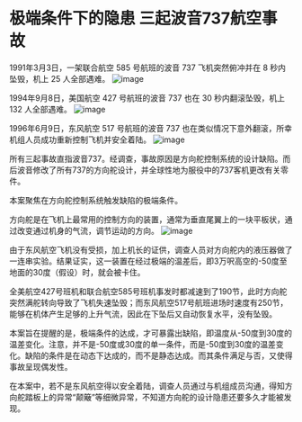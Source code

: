 # 极端条件下的隐患 三起波音737航空事故

1991年3月3日，一架联合航空 585 号航班的波音 737 飞机突然俯冲并在 8 秒内坠毁，机上 25 人全部遇难。
![image](https://github.com/user-attachments/assets/a3b6d5a1-7c03-4735-997a-82f4e3e2ed02)


1994年9月8日，美国航空 427 号航班的波音 737 也在 30 秒内翻滚坠毁，机上 132 人全部遇难。 
![image](https://github.com/user-attachments/assets/ac37142c-f7fb-4a0e-aa6a-7e7e7e822cf6)


1996年6月9日，东风航空 517 号航班的波音 737 也在类似情况下意外翻滚，所幸机组人员成功重新控制飞机并安全着陆。
![image](https://github.com/user-attachments/assets/31e1d587-a6b9-4b5b-8026-7bd6bb3c91a1)


所有三起事故直指波音737。经调查，事故原因是方向舵控制系统的设计缺陷。而后波音修改了所有737的方向舵设计，并全球性地为服役中的737客机更改有关零件。

本案聚焦在方向舵控制系统触发缺陷的极端条件。

方向舵是在飞机上最常用的控制方向的装置，通常为垂直尾翼上的一块平板状，通过改变通过机身的气流，调节运动的方向。
![image](https://github.com/user-attachments/assets/b1225711-dfa1-4a01-a3e2-2c88e1674402)


由于东风航空飞机没有受损，加上机长的证供，调查人员对方向舵内的液压器做了一连串实验。结果证实，这一装置在经过极端的温差后，即3万呎高空的-50度至地面的30度（假设）时，就会被卡住。

全美航空427号班机和联合航空585号班机事发时都减速到了190节，此时方向舵突然满舵转向导致了飞机失速坠毁；而东风航空517号航班进场时速度有250节，能够在机体产生足够的上升气流，因此在下坠后又自动恢复水平，没有坠毁。

本案旨在提醒的是，极端条件的达成，才可暴露出缺陷，即温度从-50度到30度的温差变化。注意，并不是-50度或30度的单一条件，而是-50度到30度的温差变化。缺陷的条件是在动态下达成的，而不是静态达成。而其条件满足与否，又使得事故呈现偶发性。

在本案中，若不是东风航空得以安全着陆，调查人员通过与机组成员沟通，得知方向舵踏板上的异常“颠簸”等细微异常，不知道方向舵的设计隐患还要多久才能被发现。
